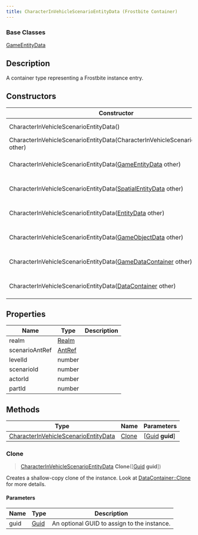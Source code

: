 ```yaml
---
title: CharacterInVehicleScenarioEntityData (Frostbite Container)
---
```

### Base Classes

[GameEntityData](GameEntityData)

## Description

A container type representing a Frostbite instance entry.

## Constructors

| Constructor                                                                                     | Description                                                                                                                                                     |
| ----------------------------------------------------------------------------------------------- | --------------------------------------------------------------------------------------------------------------------------------------------------------------- |
| CharacterInVehicleScenarioEntityData()                                                          | Create a new instance of this container type.                                                                                                                   |
| CharacterInVehicleScenarioEntityData(CharacterInVehicleScenarioEntityData other)                | Create a reference copy of an instance of the same type.                                                                                                        |
| CharacterInVehicleScenarioEntityData([GameEntityData](GameEntityData) other)                    | Upcast an instance of type [GameEntityData](GameEntityData) to [CharacterInVehicleScenarioEntityData](CharacterInVehicleScenarioEntityData).                    |
| CharacterInVehicleScenarioEntityData([SpatialEntityData](SpatialEntityData) other)              | Upcast an instance of type [SpatialEntityData](SpatialEntityData) to [CharacterInVehicleScenarioEntityData](CharacterInVehicleScenarioEntityData).              |
| CharacterInVehicleScenarioEntityData([EntityData](EntityData) other)                            | Upcast an instance of type [EntityData](EntityData) to [CharacterInVehicleScenarioEntityData](CharacterInVehicleScenarioEntityData).                            |
| CharacterInVehicleScenarioEntityData([GameObjectData](GameObjectData) other)                    | Upcast an instance of type [GameObjectData](GameObjectData) to [CharacterInVehicleScenarioEntityData](CharacterInVehicleScenarioEntityData).                    |
| CharacterInVehicleScenarioEntityData([GameDataContainer](GameDataContainer) other)              | Upcast an instance of type [GameDataContainer](GameDataContainer) to [CharacterInVehicleScenarioEntityData](CharacterInVehicleScenarioEntityData).              |
| CharacterInVehicleScenarioEntityData([DataContainer](/vext/ref/cls/shr/datacontainer) other) | Upcast an instance of type [DataContainer](/vext/ref/cls/shr/datacontainer) to [CharacterInVehicleScenarioEntityData](CharacterInVehicleScenarioEntityData). |

## Properties

| Name           | Type             | Description |
| -------------- | ---------------- | ----------- |
| realm          | [Realm](Realm)   |             |
| scenarioAntRef | [AntRef](AntRef) |             |
| levelId        | number           |             |
| scenarioId     | number           |             |
| actorId        | number           |             |
| partId         | number           |             |

## Methods

| Type                                                                         | Name            | Parameters                                     |
| ---------------------------------------------------------------------------- | --------------- | ---------------------------------------------- |
| [CharacterInVehicleScenarioEntityData](CharacterInVehicleScenarioEntityData) | [Clone](#clone) | \[[Guid](/vext/ref/cls/shr/guid) **guid**\] |

### Clone

> [CharacterInVehicleScenarioEntityData](CharacterInVehicleScenarioEntityData) **Clone**(\[[Guid](/vext/ref/cls/shr/guid) **guid**\])

Creates a shallow-copy clone of the instance. Look at [DataContainer::Clone](/vext/ref/cls/shr/datacontainer#clone) for more details.

#### Parameters

| Name | Type         | Description                                 |
| ---- | ------------ | ------------------------------------------- |
| guid | [Guid](Guid) | An optional GUID to assign to the instance. |

